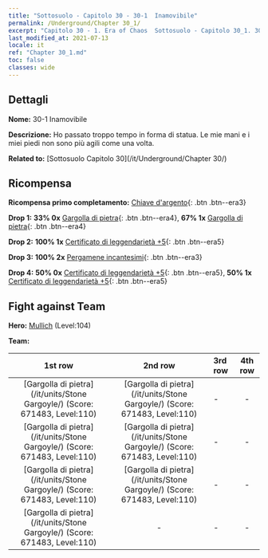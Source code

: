 ```yaml
---
title: "Sottosuolo - Capitolo 30 - 30-1  Inamovibile"
permalink: /Underground/Chapter 30_1/
excerpt: "Capitolo 30 - 1. Era of Chaos  Sottosuolo - Capitolo 30_1. 30-1  Inamovibile"
last_modified_at: 2021-07-13
locale: it
ref: "Chapter 30_1.md"
toc: false
classes: wide
---
```


## Dettagli

 **Nome:** 30-1  Inamovibile

 **Descrizione:**       Ho passato troppo tempo in forma di statua. Le mie mani e i miei piedi non sono più agili come una volta.

 **Related to:** [Sottosuolo Capitolo 30](/it/Underground/Chapter 30/)

## Ricompensa

 **Ricompensa primo completamento:** [Chiave d'argento](/ItemsIT/con_693/){: .btn .btn--era3}

 **Drop 1:** **33% 0x** [Gargolla di pietra](/ItemsIT/unt_236/){: .btn .btn--era4}, **67% 1x** [Gargolla di pietra](/ItemsIT/unt_236/){: .btn .btn--era4}

 **Drop 2:** **100% 1x** [Certificato di leggendarietà +5](/ItemsIT/mat_102/){: .btn .btn--era5}

 **Drop 3:** **100% 2x** [Pergamene incantesimi](/ItemsIT/con_694/){: .btn .btn--era3}

 **Drop 4:** **50% 0x** [Certificato di leggendarietà +5](/ItemsIT/mat_102/){: .btn .btn--era5}, **50% 1x** [Certificato di leggendarietà +5](/ItemsIT/mat_102/){: .btn .btn--era5}


## Fight against Team
 **Hero:** [Mullich](/it/heroes/Mullich/) (Level:104)

 **Team:**


  | 1st row | 2nd row | 3rd row | 4th row |
  |:----:|:----:|:----|:----:|
  | [Gargolla di pietra](/it/units/Stone Gargoyle/) (Score: 671483, Level:110)  | [Gargolla di pietra](/it/units/Stone Gargoyle/) (Score: 671483, Level:110)  | - | - |
  | [Gargolla di pietra](/it/units/Stone Gargoyle/) (Score: 671483, Level:110)  | [Gargolla di pietra](/it/units/Stone Gargoyle/) (Score: 671483, Level:110)  | - | - |
  | [Gargolla di pietra](/it/units/Stone Gargoyle/) (Score: 671483, Level:110)  | [Gargolla di pietra](/it/units/Stone Gargoyle/) (Score: 671483, Level:110)  | - | - |
  | [Gargolla di pietra](/it/units/Stone Gargoyle/) (Score: 671483, Level:110)  | - | - | - |



